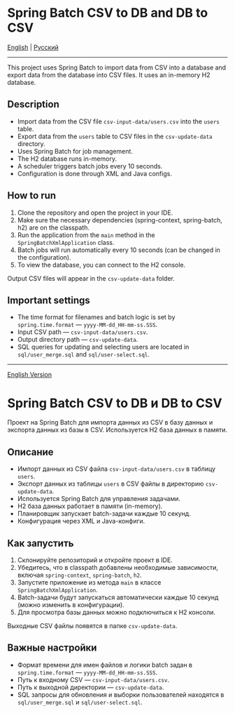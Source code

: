 # Spring Batch CSV to DB and DB to CSV

[English](#english-version) | [Русский](#русская-версия)

---

This project uses Spring Batch to import data from CSV into a database and export data from the database into CSV files. It uses an in-memory H2 database.

## Description

- Import data from the CSV file `csv-input-data/users.csv` into the `users` table.
- Export data from the `users` table to CSV files in the `csv-update-data` directory.
- Uses Spring Batch for job management.
- The H2 database runs in-memory.
- A scheduler triggers batch jobs every 10 seconds.
- Configuration is done through XML and Java configs.

## How to run

1. Clone the repository and open the project in your IDE.
2. Make sure the necessary dependencies (spring-context, spring-batch, h2) are on the classpath.
3. Run the application from the `main` method in the `SpringBatchXmlApplication` class.
4. Batch jobs will run automatically every 10 seconds (can be changed in the configuration).
5. To view the database, you can connect to the H2 console.

Output CSV files will appear in the `csv-update-data` folder.

## Important settings

- The time format for filenames and batch logic is set by `spring.time.format` — `yyyy-MM-dd_HH-mm-ss.SSS`.
- Input CSV path — `csv-input-data/users.csv`.
- Output directory path — `csv-update-data`.
- SQL queries for updating and selecting users are located in `sql/user_merge.sql` and `sql/user-select.sql`.

---

[English Version](#spring-batch-csv-to-db-and-db-to-csv)

# Spring Batch CSV to DB и DB to CSV

Проект на Spring Batch для импорта данных из CSV в базу данных и экспорта данных из базы в CSV. Используется H2 база данных в памяти.

## Описание

- Импорт данных из CSV файла `csv-input-data/users.csv` в таблицу `users`.
- Экспорт данных из таблицы `users` в CSV файлы в директорию `csv-update-data`.
- Используется Spring Batch для управления задачами.
- H2 база данных работает в памяти (in-memory).
- Планировщик запускает batch-задачи каждые 10 секунд.
- Конфигурация через XML и Java-конфиги.

## Как запустить

1. Склонируйте репозиторий и откройте проект в IDE.
2. Убедитесь, что в classpath добавлены необходимые зависимости, включая `spring-context`, `spring-batch`, `h2`.
3. Запустите приложение из метода `main` в классе `SpringBatchXmlApplication`.
4. Batch-задачи будут запускаться автоматически каждые 10 секунд (можно изменить в конфигурации).
5. Для просмотра базы данных можно подключиться к H2 консоли.

Выходные CSV файлы появятся в папке `csv-update-data`.

## Важные настройки

- Формат времени для имен файлов и логики batch задан в `spring.time.format` — `yyyy-MM-dd_HH-mm-ss.SSS`.
- Путь к входному CSV — `csv-input-data/users.csv`.
- Путь к выходной директории — `csv-update-data`.
- SQL запросы для обновления и выборки пользователей находятся в `sql/user_merge.sql` и `sql/user-select.sql`.
